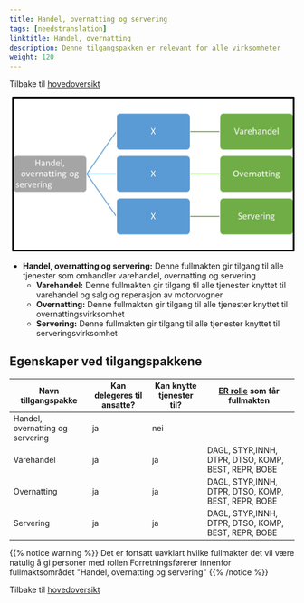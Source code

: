 ```yaml
---
title: Handel, overnatting og servering
tags: [needstranslation]
linktitle: Handel, overnatting 
description: Denne tilgangspakken er relevant for alle virksomheter
weight: 120
---
```

Tilbake til [hovedoversikt](/en/authorization/what-do-you-get/accessgroups/type-accessgroups/versjon-2/#oversikt-over-tilgangspakker)

 
![Handel, overnatting og servering](hos.jpg "Handel, overnatting og servering")
- **Handel, overnatting og servering:** Denne fullmakten gir tilgang til alle tjenester som omhandler varehandel, overnatting og servering
	- **Varehandel:** Denne fullmakten gir tilgang til alle tjenester knyttet til varehandel og salg og reperasjon av motorvogner
	- **Overnatting:** Denne fullmakten gir tilgang til alle tjenester knyttet til overnattingsvirksomhet
	- **Servering:** Denne fullmakten gir tilgang til alle tjenester knyttet til serveringsvirksomhet

## Egenskaper ved tilgangspakkene
|Navn tillgangspakke|Kan delegeres til ansatte?|Kan knytte tjenester til?|[ER rolle](/en/authorization/what-do-you-get/accessgroups/register_er/#rolletyper-fra-enhetsregisteret) som får fullmakten|
|---|---|---|---|
|Handel, overnatting og servering| ja|nei||
|Varehandel|ja|ja|DAGL, STYR,INNH, DTPR, DTSO, KOMP, BEST, REPR, BOBE|
|Overnatting|ja|ja|DAGL, STYR,INNH, DTPR, DTSO, KOMP, BEST, REPR, BOBE|
|Servering|ja|ja|DAGL, STYR,INNH, DTPR, DTSO, KOMP, BEST, REPR, BOBE|

{{% notice warning %}} Det er fortsatt uavklart hvilke fullmakter det vil være natulig å gi personer med rollen Forretningsførerer innenfor fullmaktsområdet "Handel, overnatting og servering" {{% /notice %}}


Tilbake til [hovedoversikt](/en/authorization/what-do-you-get/accessgroups/type-accessgroups/versjon-2/#oversikt-over-tilgangspakker)